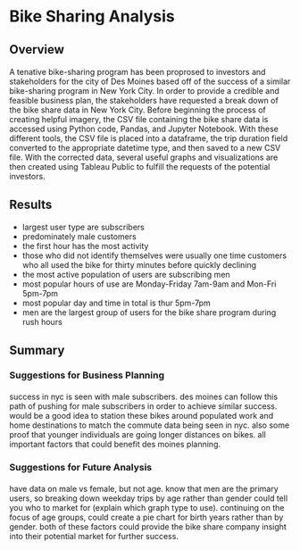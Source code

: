 # Bike Sharing Analysis

## Overview
####
A tenative bike-sharing program has been proprosed to investors and stakeholders for the city of Des Moines based off of the success of a similar bike-sharing program in New York City. In order to provide a credible and feasible business plan, the stakeholders have requested a break down of the bike share data in New York City. Before beginning the process of creating helpful imagery, the CSV file containing the bike share data is accessed using Python code, Pandas, and Jupyter Notebook. With these different tools, the CSV file is placed into a dataframe, the trip duration field converted to the appropriate datetime type, and then saved to a new CSV file. With the corrected data, several useful graphs and visualizations are then created using Tableau Public to fulfill the requests of the potential investors. 

## Results
####
- largest user type are subscribers
- predominately male customers
- the first hour has the most activity
- those who did not identify themselves were usually one time customers who all used the bike for thirty minutes before quickly declining
- the most active population of users are subscribing men
- most popular hours of use are Monday-Friday 7am-9am and Mon-Fri 5pm-7pm
- most popular day and time in total is thur 5pm-7pm
- men are the largest group of users for the bike share program during rush hours

## Summary
### Suggestions for Business Planning
####
success in nyc is seen with male subscribers. des moines can follow this path of pushing for male subscribers in order to achieve similar success. would be a good idea to station these bikes around populated work and home destinations to match the commute data being seen in nyc. also some proof that younger individuals are going longer distances on bikes. all important factors that could benefit des moines planning.
### Suggestions for Future Analysis
####
have data on male vs female, but not age. know that men are the primary users, so breaking down weekday trips by age rather than gender could tell you who to market for (explain which graph type to use). continuing on the focus of age groups, could create a pie chart for birth years rather than by gender. both of these factors could provide the bike share company insight into their potential market for further success.

